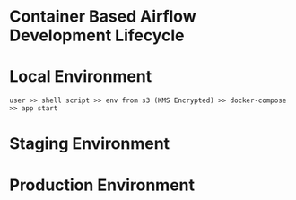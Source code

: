# Container Based Airflow Development Lifecycle 


# Local Environment
```
user >> shell script >> env from s3 (KMS Encrypted) >> docker-compose >> app start
```


# Staging Environment

# Production Environment